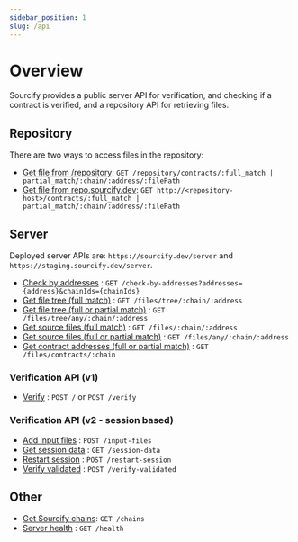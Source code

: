 ```yaml
---
sidebar_position: 1
slug: /api
---
```


# Overview

Sourcify provides a public server API for verification, and checking if a contract is verified, and a repository API for retrieving files.

## Repository

There are two ways to access files in the repository:

- [Get file from /repository](/docs/api/repository/get-file-static): `GET /repository/contracts/:full_match | partial_match/:chain/:address/:filePath`
- [Get file from repo.sourcify.dev](/docs/api/repository/get-file-repository): `GET http://<repository-host>/contracts/:full_match | partial_match/:chain/:address/:filePath`

## Server

Deployed server APIs are: `https://sourcify.dev/server` and `https://staging.sourcify.dev/server`.

- [Check by addresses](/docs/api/server/check-by-addresses) : `GET /check-by-addresses?addresses={address}&chainIds={chainIds}`
- [Get file tree (full match)](/docs/api/server/get-file-tree-full) : `GET /files/tree/:chain/:address`
- [Get file tree (full or partial match)](/docs/api/server/get-file-tree-all) : `GET /files/tree/any/:chain/:address`
- [Get source files (full match)](/docs/api/server/get-source-files-full) : `GET /files/:chain/:address`
- [Get source files (full or partial match)](/docs/api/server/get-source-files-all) : `GET /files/any/:chain/:address`
- [Get contract addresses (full or partial match)](/docs/api/server/get-contract-addresses-all) : `GET /files/contracts/:chain`

### Verification API (v1)

- [Verify](/docs/api/server/v1/verify) : `POST /` or `POST /verify`

### Verification API (v2 - session based)

- [Add input files](/docs/api/server/v2/add-input-files) : `POST /input-files`
- [Get session data](/docs/api/server/v2/get-session-data) : `GET /session-data`
- [Restart session](/docs/api/server/v2/restart-session) : `POST /restart-session`
- [Verify validated](/docs/api/server/v2/verify-validated) : `POST /verify-validated`

## Other

- [Get Sourcify chains](/docs/api/chains): `GET /chains`
- [Server health](/docs/API/health) : `GET /health`
